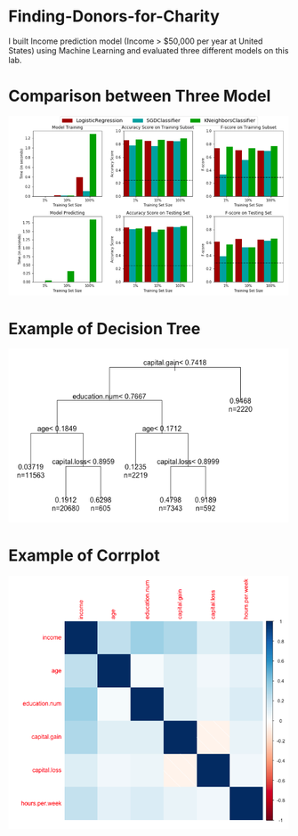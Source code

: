 # Finding-Donors-for-Charity
I built Income prediction model (Income > $50,000 per year at United States) using Machine Learning and
evaluated three different models on this lab.  
  
  
# Comparison between Three Model
![img](https://github.com/tkshim/Picture/blob/master/LR_SDG_hikaku.png)  
  
  
# Example of Decision Tree    
![img](https://github.com/tkshim/Picture/blob/master/picture_decision_tree.png)  
  
# Example of Corrplot  
![img](https://github.com/tkshim/Picture/blob/master/picture_corrplot.png)  
  
